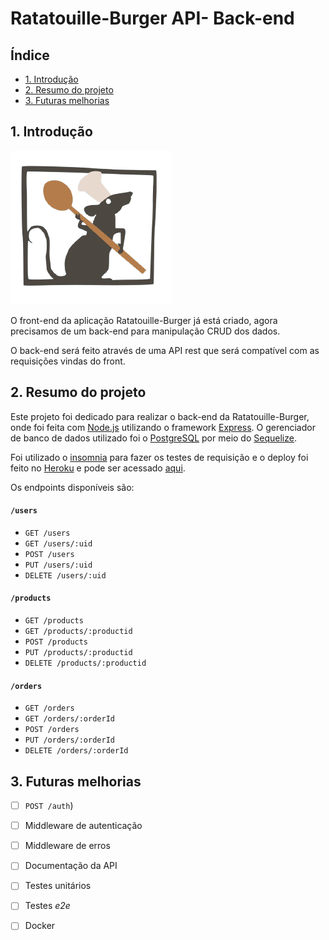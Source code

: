 # Ratatouille-Burger API- Back-end

## Índice

* [1. Introdução](#1-introducao)
* [2. Resumo do projeto](#2-resumo-do-projeto)
* [3. Futuras melhorias](#3-futuras-melhorias)

## 1. Introdução

![imagem](Ratatouille-logo.png)

O front-end da aplicação Ratatouille-Burger já está criado, agora precisamos de um back-end para manipulação CRUD dos dados.

O back-end será feito através de uma API rest que será compatível com as requisições vindas do front.

## 2. Resumo do projeto
Este projeto foi dedicado para realizar o back-end da Ratatouille-Burger, onde foi feita com [Node.js](https://nodejs.org/) utilizando o framework [Express](https://expressjs.com/). 
O gerenciador de banco de dados utilizado foi o [PostgreSQL](https://www.postgresql.org/docs/) por meio do [Sequelize](https://sequelize.org).

Foi utilizado o [insomnia](https://insomnia.rest/) para fazer os testes de requisição e o deploy foi feito no [Heroku](https://www.heroku.com/home) e pode ser acessado [aqui](https://bq-ratatoille.herokuapp.com/).

Os endpoints disponíveis são:

#### `/users`

* `GET /users`
* `GET /users/:uid`
* `POST /users`
* `PUT /users/:uid`
* `DELETE /users/:uid`

#### `/products`

* `GET /products`
* `GET /products/:productid`
* `POST /products`
* `PUT /products/:productid`
* `DELETE /products/:productid`

#### `/orders`

* `GET /orders`
* `GET /orders/:orderId`
* `POST /orders`
* `PUT /orders/:orderId`
* `DELETE /orders/:orderId`



## 3. Futuras melhorias

* [ ] `POST /auth`)
* [ ] Middleware de autenticação
* [ ] Middleware de erros
* [ ] Documentação da API
* [ ] Testes unitários
* [ ] Testes _e2e_
* [ ] Docker

